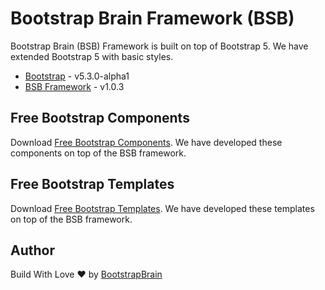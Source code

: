 # Bootstrap Brain Framework (BSB)
Bootstrap Brain (BSB) Framework is built on top of Bootstrap 5. We have extended Bootstrap 5 with basic styles.

* [Bootstrap](https://getbootstrap.com/) - v5.3.0-alpha1
* [BSB Framework](https://bootstrapbrain.com/bsb-framework/) - v1.0.3

## Free Bootstrap Components

Download [Free Bootstrap Components](https://bootstrapbrain.com/component-category/free/). We have developed these components on top of the BSB framework.

## Free Bootstrap Templates

Download [Free Bootstrap Templates](https://bootstrapbrain.com/template-category/free/). We have developed these templates on top of the BSB framework.

## Author

Build With Love :heart: by [BootstrapBrain](https://bootstrapbrain.com/)
